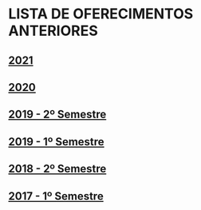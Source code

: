 # LISTA DE OFERECIMENTOS ANTERIORES

## [2021](https://governoaberto-usp.github.io/ACH3778/2021 "2021")
## [2020](https://governoaberto-usp.github.io/ACH3778/2020 "2020")
## [2019 - 2º Semestre](https://governoaberto-usp.github.io/ACH3778/201902 "2019_02")
## [2019 - 1º Semestre](https://governoaberto-usp.github.io/ACH3778/201901 "2019_01")
## [2018 - 2º Semestre](https://pt.wikiversity.org/wiki/Governo_Aberto_(curso))
## [2017 - 1º Semestre](https://github.com/EACH-Lab2017/ACH3778_Governo_Aberto)
